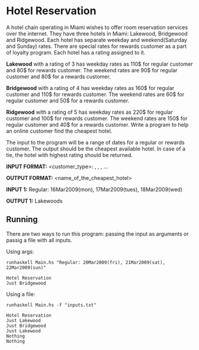 # Hotel Reservation

A hotel chain operating in Miami wishes to offer room reservation services over the internet. They have three hotels in Miami: Lakewood, Bridgewood and Ridgewood. Each hotel has separate weekday and weekend(Saturday and Sunday) rates. There are special rates for rewards customer as a part of loyalty program. Each hotel has a rating assigned to it.

**Lakewood** with a rating of 3 has weekday rates as 110$ for regular customer and 80$ for rewards customer. The weekend rates are 90$ for regular customer and 80$ for a rewards customer.

**Bridgewood** with a rating of 4 has weekday rates as 160$ for regular customer and 110$ for rewards customer. The weekend rates are 60$ for regular customer and 50$ for a rewards customer.

**Ridgewood** with a rating of 5 has weekday rates as 220$ for regular customer and 100$ for rewards customer. The weekend rates are 150$ for regular customer and 40$ for a rewards customer.
Write a program to help an online customer find the cheapest hotel.

The input to the program will be a range of dates for a regular or rewards customer. The output should be the cheapest available hotel. In case of a tie, the hotel with highest rating should be returned.

**INPUT FORMAT:** <customer_type>: <date1>, <date2>, <date3>, ...

**OUTPUT FORMAT:** <name_of_the_cheapest_hotel>

**INPUT 1:** Regular: 16Mar2009(mon), 17Mar2009(tues), 18Mar2009(wed)

**OUTPUT 1:** Lakewoods

## Running

There are two ways to run this program: passing the input as arguments or passig a file with all inputs.

Using args:

```
runhaskell Main.hs "Regular: 20Mar2009(fri), 21Mar2009(sat), 22Mar2009(sun)"

Hotel Reservation
Just Bridgewood
```

Using a file:

```
runhaskell Main.hs -f "inputs.txt"

Hotel Reservation
Just Lakewood
Just Bridgewood
Just Lakewood
Nothing
Nothing
```

